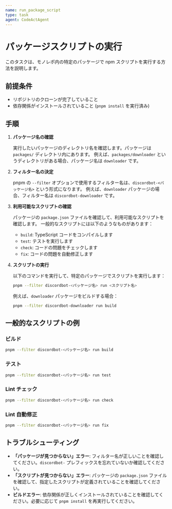 ```yaml
---
name: run_package_script
type: task
agent: CodeActAgent
---
```


# パッケージスクリプトの実行

このタスクは、モノレポ内の特定のパッケージで npm スクリプトを実行する方法を説明します。

## 前提条件

* リポジトリのクローンが完了していること
* 依存関係がインストールされていること (`pnpm install` を実行済み)

## 手順

1. **パッケージ名の確認**

   実行したいパッケージのディレクトリ名を確認します。パッケージは `packages/` ディレクトリ内にあります。
   例えば、`packages/downloader` というディレクトリがある場合、パッケージ名は `downloader` です。

2. **フィルター名の決定**

   pnpm の `--filter` オプションで使用するフィルター名は、`discordbot-<パッケージ名>` という形式になります。
   例えば、`downloader` パッケージの場合、フィルター名は `discordbot-downloader` です。

3. **利用可能なスクリプトの確認**

   パッケージの `package.json` ファイルを確認して、利用可能なスクリプトを確認します。
   一般的なスクリプトには以下のようなものがあります：
   
   * `build`: TypeScript コードをコンパイルします
   * `test`: テストを実行します
   * `check`: コードの問題をチェックします
   * `fix`: コードの問題を自動修正します

4. **スクリプトの実行**

   以下のコマンドを実行して、特定のパッケージでスクリプトを実行します：

   ```bash
   pnpm --filter discordbot-<パッケージ名> run <スクリプト名>
   ```

   例えば、`downloader` パッケージをビルドする場合：

   ```bash
   pnpm --filter discordbot-downloader run build
   ```

## 一般的なスクリプトの例

### ビルド

```bash
pnpm --filter discordbot-<パッケージ名> run build
```

### テスト

```bash
pnpm --filter discordbot-<パッケージ名> run test
```

### Lint チェック

```bash
pnpm --filter discordbot-<パッケージ名> run check
```

### Lint 自動修正

```bash
pnpm --filter discordbot-<パッケージ名> run fix
```

## トラブルシューティング

* **「パッケージが見つからない」エラー**: フィルター名が正しいことを確認してください。`discordbot-` プレフィックスを忘れていないか確認してください。
* **「スクリプトが見つからない」エラー**: パッケージの `package.json` ファイルを確認して、指定したスクリプトが定義されていることを確認してください。
* **ビルドエラー**: 依存関係が正しくインストールされていることを確認してください。必要に応じて `pnpm install` を再実行してください。

